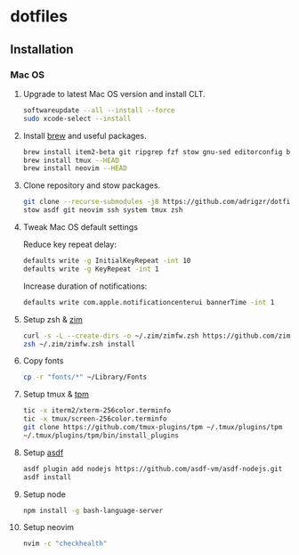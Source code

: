 # dotfiles

## Installation

### Mac OS

1. Upgrade to latest Mac OS version and install CLT.

   ```bash
   softwareupdate --all --install --force
   sudo xcode-select --install
   ```

1. Install [brew](https://brew.sh/index_es) and useful packages.

   ```bash
   brew install item2-beta git ripgrep fzf stow gnu-sed editorconfig bat asdf gpg gawk htop ffmpeg jq fd moreutils
   brew install tmux --HEAD
   brew install neovim --HEAD
   ```

1. Clone repository and stow packages.

   ```bash
   git clone --recurse-submodules -j8 https://github.com/adrigzr/dotfiles.git ~/dotfiles && cd $_
   stow asdf git neovim ssh system tmux zsh
   ```

1. Tweak Mac OS default settings

   Reduce key repeat delay:

   ```bash
   defaults write -g InitialKeyRepeat -int 10
   defaults write -g KeyRepeat -int 1
   ```

   Increase duration of notifications:

   ```bash
   defaults write com.apple.notificationcenterui bannerTime -int 1
   ```

1. Setup zsh & [zim](https://github.com/zimfw/zimfw)

   ```bash
   curl -s -L --create-dirs -o ~/.zim/zimfw.zsh https://github.com/zimfw/zimfw/releases/latest/download/zimfw.zsh
   zsh ~/.zim/zimfw.zsh install
   ```

1. Copy fonts

   ```bash
   cp -r "fonts/*" ~/Library/Fonts
   ```

1. Setup tmux & [tpm](https://github.com/tmux-plugins/tpm)

   ```bash
   tic -x iterm2/xterm-256color.terminfo
   tic -x tmux/screen-256color.terminfo
   git clone https://github.com/tmux-plugins/tpm ~/.tmux/plugins/tpm
   ~/.tmux/plugins/tpm/bin/install_plugins
   ```

1. Setup [asdf](https://github.com/asdf-vm/asdf)

   ```bash
   asdf plugin add nodejs https://github.com/asdf-vm/asdf-nodejs.git
   asdf install
   ```

1. Setup node

   ```bash
   npm install -g bash-language-server
   ```

1. Setup neovim

   ```bash
   nvim -c "checkhealth"
   ```
